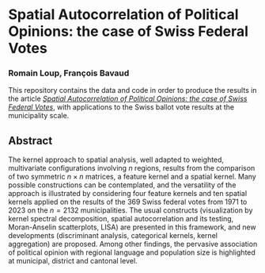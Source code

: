 # Spatial Autocorrelation of Political Opinions: the case of Swiss Federal Votes

### Romain Loup, François Bavaud

This repository contains the data and code in order to produce the results in the article <a href=https://appliednetsci.springeropen.com/articles/10.1007/s41109-023-00570-7> *Spatial Autocorrelation of Political Opinions: the case of Swiss Federal Votes*</a>, with applications to the Swiss ballot vote results at the municipality scale.

## Abstract 
The kernel approach to spatial analysis, well adapted to weighted, multivariate configurations involving $n$ regions, results from the comparison of two symmetric $n\times n$ matrices, a feature kernel and a spatial kernel. Many possible constructions can be contemplated,
and the versatility of the approach is illustrated by considering four feature kernels and ten spatial kernels applied on the results of the 369 Swiss federal votes from 1971 to 2023 on the $n=2132$ municipalities. The usual constructs (visualization by kernel spectral decomposition, spatial autocorrelation and its testing, Moran-Anselin scatterplots, LISA) are presented in this framework, and new developments (discriminant analysis, categorical kernels, kernel aggregation) are proposed. Among other findings, the pervasive association of political opinion with regional language and population size is highlighted at municipal, district and cantonal level.
